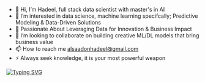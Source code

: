 - 👋 Hi, I’m Hadeel, full stack data scientist with master's in AI
- 👀 I’m interested in data science, machine learning specifcally; Predictive Modeling & Data-Driven Solutions 
- 🌱 Passionate About Leveraging Data for Innovation & Business Impact
- 💞️ I’m looking to collaborate on building creative ML/DL models that bring business value
- 📫 How to reach me alsaadonhadeel@gmail.com
- ⚡ Always seek knowledge, it is your most powerful weapon

[![Typing SVG](https://readme-typing-svg.demolab.com/?lines=I'M+Hadeel;I+Build+end+to+end;Data+science+projects;Data+is+my+passion)](https://git.io/typing-svg)

  <!---
HadeelAls618/HadeelAls618 is a ✨ special ✨ repository because its `README.md` (this file) appears on your GitHub profile.
You can click the Preview link to take a look at your changes.
--->

